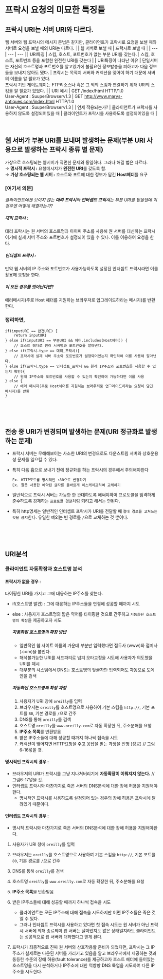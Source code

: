 # 프락시 요청의 미묘한 특징들

## 프락시 URI는 서버 URI와 다르다.

웹 서버와 웹 프락시의 메시지 문법은 같지만, 클라이언트가 프락시로 요청을 보낼 때와 서버로 요청을 보낼 때의 URI는 다르다.
| | 웹 서버로 보낼 때 | 프락시로 보낼 때 |
| --- | --- | --- |
| URI특징 | 스킴, 호스트, 포트번호가 없는 부분 URI를 갖는다. | 스킴, 호스트, 포트번호 등을 포함한 완전한 URI를 갖는다 |
| URI특징이 나타난 이유 | 단일서버는 자신의 호스트명과 포트번호를 알고있기에 불필요한 정보발송을 피하고자 다음 정보들을 보내지 않아도 됐다. | 프락시는 목적지 서버와 커넥션을 맺어야 하기 대문에 서버의 이름을 알 필요가 있다.<br> 프락시 기반 게이트웨이는 FTP리소스나 혹은 그 외의 스킴과 연결하기 위해 URI의 스킴을 알 필요가 있었다. |
| URI 예시 | GET /index/html HTTP/1.0<br> User-Agent : SuuperBrowserv1.3 | GET http://www.marys-antiques.com/index.html HTTP/1.0 <br> User-Agent : SuuperBrowserv1.3 |
| 언제 적용되는가? | 클라이언트가 프락시를 사용하지 않도록 설정되어있을 때 | 클라이언트가 프락시를 사용하도록 설정되어있을 때 |
<br><br><br>

## 웹 서버가 부분 URI를 보내며 발생하는 문제(부분 URI 사용으로 발생하는 프락시 종류 별 문제)

가상으로 호스팅되는 웹서버가 직면한 문제와 동일하다. 그러나 해결 법은 다르다.<br>
→ **명시적 프락시 :** 요청메시지가 **완전한 URI**를 갖도록 함.<br>
→ **가상 호스팅되는 웹 서버 :** 호스트와 포트에 대한 정보가 담긴 **Host헤더**를 요구<br>

### [여기서 의문]

<i>클라이언트에겐 보이지 않는 **대리 프락시**와 **인터셉트 프락시**는 부분 URI를 받을텐데 이 경우엔 어떻게 해결하는가?</i>

##### 대리 프락시 :

대리 프락시는 원 서버의 호스트명과 아이피 주소를 사용해 원 서버를 대신하는 프락시이기에 실제 서버 주소와 포트번호가 설정되어 있을 수 있다. 이를 이용하여 요청을 한다.

##### 인터셉트 프락시 :

만약 웹 서버의 IP 주소와 포트번호가 사용가능하도록 설정된 인터셉트 프락시라면 이를 활용해 요청을 한다.

##### 이 모든 경우를 벗어난다면?

에러메시지(주로 Host 헤더를 지원하는 브라우저로 업그레이드하라는 메시지)를 반환한다.

### 정리하면,

```
if(inputURI == 완전URI) {
    return inputURI
} else if(inputURI == 부분URI && 헤더.includes(Host헤더)) {
    // 호스트 헤더로 원래 서버명과 포트번호를 알아낸다.
} else if(프락시.type == 대리_프락시){
    // 프락시에 실제 서버 주소와 포트번호가 설정되어있는지 확인하여 이를 사용해 알아낸다.
} else if(프락시.type == 인터셉트_프락시 && 원래 IP주소와 포트번호를 사용할 수 있는지 확인){
    // 원래 IP주소와 포트번호를 사용할 수 있는지 확인하여 가능하다면 이를 사용
} else {
    // 에러 메시지(주로 Host헤더를 지원하는 브라우저로 업그레이드하라는 요청이 담긴 메시지)를 반환
}
```

<br><br><br>

## 전송 중 URI가 변경되며 발생하는 문제(URI 정규화로 발생하는 문제)

- 프락시 서버는 무해해보이는 사소한 URI의 변경으로도 다운스트림 서버와 상호운용성 문제를 일으킬 수 있다.
- 특히 다음 홉으로 보내기 전에 정규화를 하는 프락시의 경우에서 주의해야한다

  ```
  Ex. HTTP포트를 명시적인 :80으로 변경하기
  Ex. 잘못 사용한 예약된 글자를 올바르게 이스케이프하여 교체하기
  ```

- 일반적으로 프락시 서버는 가능한 한 관대하도록 애써야하며 프로토콜을 엄격하게 준수하도록 강제하는 `프로토콜 경찰`처럼 되려고 해서는 안된다.
- 특히 http명세는 일반적인 인터셉트 프락시가 URI를 전달할 때 `절대 경로를 고쳐쓰는 것을 금지`한다. 유일한 예외는 빈 경로를 `/`으로 교체하는 것 뿐이다.

<br><br><br>

## URI분석

### 클라이언트 자동확장과 호스트명 분석

#### 프락시가 없을 경우 :

타이핑한 URI를 가지고 그에 대응하는 IP주소를 찾는다.

- if(호스트명 발견) : 그에 대응하는 IP주소들을 연결에 성공할 때까지 시도
- else : 사용자가 호스트명의 짧은 약어를 타이핑한 것으로 간주하고 `자동화된 호스트명의 확장`을 제공하고자 시도

  ##### 자동화된 호스트명의 확장 방법

  - 일반적인 웹 사이트 이름의 가운데 부분만 입력했다면 접두사 (www)와 접미사(.com)을 붙인다.
  - 해석불가능한 URI를 서드파티로 넘겨 오타교정을 시도해 사용자가 의도했을 URI를 제시
  - 대부분의 시스템에서 DNS는 호스트명의 앞글자만 입력되어도 자동으로 도메인을 검색

  ##### 자동화된 호스트명의 확장 과정

  1. 사용자가 URI 창에 `oreilly`를 입력
  2. 브라우저는 `oreilly`를 호스트명으로 사용하여 기본 스킴을 `http://`, 기본 포트를 `80`, 기본 경로를 `/`으로 간주
  3. DNS를 통해 `oreilly`를 검색
  4. 호스트명 `oreilly`를 `www.oreilly.com`로 자동 확장한 뒤, 주소분해를 요청
  5. **IP주소 목록**를 반환받음
  6. 받은 IP주소들에 대해 성공할 때까지 하나씩 접속을 시도
  7. 커넥션이 맺어지면 HTTP요청을 주고 응답을 받는 과정을 진행 (성공)
     // 그림6-16넣을 것.

#### 명시적인 프락시의 경우 :

- 브라우저의 URI가 프락시를 그냥 지나쳐버리기에 **자동확장이 이뤄지지 않는다.**
  // 그림6-17넣을 것.
- 인터셉트 프락시와 마찬가지로 죽은 서버의 DNS분석에 대한 장애 허용을 지원해야한다.
  - 명시적인 프락시를 사용하도록 설정되어 있는 경우의 장애 허용은 프락시에 달려있기 때문이다.

#### 인터셉트 프락시의 경우 :

- 명시적 프락시와 마찬가지로 죽은 서버의 DNS분석에 대한 장애 허용을 지원해야한다.

1. 사용자가 URI 창에 `oreilly`를 입력
2. 브라우저는 `oreilly`를 호스트명으로 사용하여 기본 스킴을 `http://`, 기본 포트를 `80`, 기본 경로를 `/`으로 간주
3. DNS를 통해 `oreilly`를 검색
4. 호스트명 `oreilly`를 `www.oreilly.com`로 자동 확장한 뒤, 주소분해를 요청
5. **IP주소 목록**을 반환받음
6. 받은 IP주소들에 대해 성공할 때까지 하나씩 접속을 시도

   - 클라이언트는 모든 IP주소에 대해 접속을 시도하지만 어떤 IP주소들은 죽은 것일 수 있다.
   - 그러나 인터셉트 프락시를 사용하고 있다면 첫 접속 시도는 원 서버가 아닌 프락시 서버에 의해 종료되며 웹 서버는 살아있지도 않은 상태일지라도 클라이언트는 성공적으로 웹 서버와 대화했다고 믿게 된다.

7. 프락시가 최종적으로 진짜 원 서버와 상호작용할 준비가 되었다면, 프락시는 그 IP주소가 실제로는 다운된 서버를 가리키고 있음을 알고 브라우저에서 제공하는 것과 동등한 수준의 장애 허용(fault tolerance)를 제공하고자 호스트 헤더에 들어있는 호스트명을 다시 분석하거나 IP주소에 대한 역방향 DNS 룩업을 시도하여 다른 IP주소를 시도한다.
